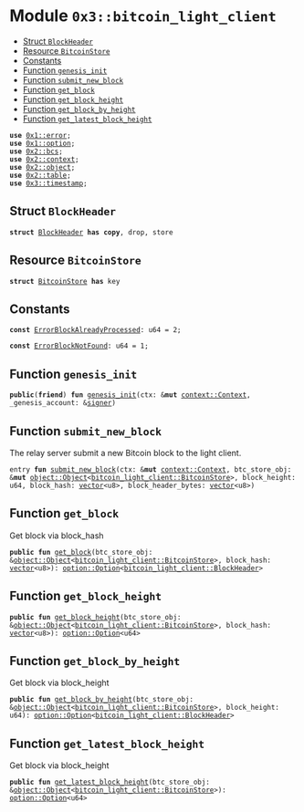 
<a name="0x3_bitcoin_light_client"></a>

# Module `0x3::bitcoin_light_client`



-  [Struct `BlockHeader`](#0x3_bitcoin_light_client_BlockHeader)
-  [Resource `BitcoinStore`](#0x3_bitcoin_light_client_BitcoinStore)
-  [Constants](#@Constants_0)
-  [Function `genesis_init`](#0x3_bitcoin_light_client_genesis_init)
-  [Function `submit_new_block`](#0x3_bitcoin_light_client_submit_new_block)
-  [Function `get_block`](#0x3_bitcoin_light_client_get_block)
-  [Function `get_block_height`](#0x3_bitcoin_light_client_get_block_height)
-  [Function `get_block_by_height`](#0x3_bitcoin_light_client_get_block_by_height)
-  [Function `get_latest_block_height`](#0x3_bitcoin_light_client_get_latest_block_height)


<pre><code><b>use</b> <a href="">0x1::error</a>;
<b>use</b> <a href="">0x1::option</a>;
<b>use</b> <a href="">0x2::bcs</a>;
<b>use</b> <a href="">0x2::context</a>;
<b>use</b> <a href="">0x2::object</a>;
<b>use</b> <a href="">0x2::table</a>;
<b>use</b> <a href="timestamp.md#0x3_timestamp">0x3::timestamp</a>;
</code></pre>



<a name="0x3_bitcoin_light_client_BlockHeader"></a>

## Struct `BlockHeader`



<pre><code><b>struct</b> <a href="bitcoin_light_client.md#0x3_bitcoin_light_client_BlockHeader">BlockHeader</a> <b>has</b> <b>copy</b>, drop, store
</code></pre>



<a name="0x3_bitcoin_light_client_BitcoinStore"></a>

## Resource `BitcoinStore`



<pre><code><b>struct</b> <a href="bitcoin_light_client.md#0x3_bitcoin_light_client_BitcoinStore">BitcoinStore</a> <b>has</b> key
</code></pre>



<a name="@Constants_0"></a>

## Constants


<a name="0x3_bitcoin_light_client_ErrorBlockAlreadyProcessed"></a>



<pre><code><b>const</b> <a href="bitcoin_light_client.md#0x3_bitcoin_light_client_ErrorBlockAlreadyProcessed">ErrorBlockAlreadyProcessed</a>: u64 = 2;
</code></pre>



<a name="0x3_bitcoin_light_client_ErrorBlockNotFound"></a>



<pre><code><b>const</b> <a href="bitcoin_light_client.md#0x3_bitcoin_light_client_ErrorBlockNotFound">ErrorBlockNotFound</a>: u64 = 1;
</code></pre>



<a name="0x3_bitcoin_light_client_genesis_init"></a>

## Function `genesis_init`



<pre><code><b>public</b>(<b>friend</b>) <b>fun</b> <a href="bitcoin_light_client.md#0x3_bitcoin_light_client_genesis_init">genesis_init</a>(ctx: &<b>mut</b> <a href="_Context">context::Context</a>, _genesis_account: &<a href="">signer</a>)
</code></pre>



<a name="0x3_bitcoin_light_client_submit_new_block"></a>

## Function `submit_new_block`

The relay server submit a new Bitcoin block to the light client.


<pre><code>entry <b>fun</b> <a href="bitcoin_light_client.md#0x3_bitcoin_light_client_submit_new_block">submit_new_block</a>(ctx: &<b>mut</b> <a href="_Context">context::Context</a>, btc_store_obj: &<b>mut</b> <a href="_Object">object::Object</a>&lt;<a href="bitcoin_light_client.md#0x3_bitcoin_light_client_BitcoinStore">bitcoin_light_client::BitcoinStore</a>&gt;, block_height: u64, block_hash: <a href="">vector</a>&lt;u8&gt;, block_header_bytes: <a href="">vector</a>&lt;u8&gt;)
</code></pre>



<a name="0x3_bitcoin_light_client_get_block"></a>

## Function `get_block`

Get block via block_hash


<pre><code><b>public</b> <b>fun</b> <a href="bitcoin_light_client.md#0x3_bitcoin_light_client_get_block">get_block</a>(btc_store_obj: &<a href="_Object">object::Object</a>&lt;<a href="bitcoin_light_client.md#0x3_bitcoin_light_client_BitcoinStore">bitcoin_light_client::BitcoinStore</a>&gt;, block_hash: <a href="">vector</a>&lt;u8&gt;): <a href="_Option">option::Option</a>&lt;<a href="bitcoin_light_client.md#0x3_bitcoin_light_client_BlockHeader">bitcoin_light_client::BlockHeader</a>&gt;
</code></pre>



<a name="0x3_bitcoin_light_client_get_block_height"></a>

## Function `get_block_height`



<pre><code><b>public</b> <b>fun</b> <a href="bitcoin_light_client.md#0x3_bitcoin_light_client_get_block_height">get_block_height</a>(btc_store_obj: &<a href="_Object">object::Object</a>&lt;<a href="bitcoin_light_client.md#0x3_bitcoin_light_client_BitcoinStore">bitcoin_light_client::BitcoinStore</a>&gt;, block_hash: <a href="">vector</a>&lt;u8&gt;): <a href="_Option">option::Option</a>&lt;u64&gt;
</code></pre>



<a name="0x3_bitcoin_light_client_get_block_by_height"></a>

## Function `get_block_by_height`

Get block via block_height


<pre><code><b>public</b> <b>fun</b> <a href="bitcoin_light_client.md#0x3_bitcoin_light_client_get_block_by_height">get_block_by_height</a>(btc_store_obj: &<a href="_Object">object::Object</a>&lt;<a href="bitcoin_light_client.md#0x3_bitcoin_light_client_BitcoinStore">bitcoin_light_client::BitcoinStore</a>&gt;, block_height: u64): <a href="_Option">option::Option</a>&lt;<a href="bitcoin_light_client.md#0x3_bitcoin_light_client_BlockHeader">bitcoin_light_client::BlockHeader</a>&gt;
</code></pre>



<a name="0x3_bitcoin_light_client_get_latest_block_height"></a>

## Function `get_latest_block_height`

Get block via block_height


<pre><code><b>public</b> <b>fun</b> <a href="bitcoin_light_client.md#0x3_bitcoin_light_client_get_latest_block_height">get_latest_block_height</a>(btc_store_obj: &<a href="_Object">object::Object</a>&lt;<a href="bitcoin_light_client.md#0x3_bitcoin_light_client_BitcoinStore">bitcoin_light_client::BitcoinStore</a>&gt;): <a href="_Option">option::Option</a>&lt;u64&gt;
</code></pre>
